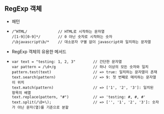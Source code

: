 ## RegExp 객체
 - 패턴
 - <pre><code>/^HTML/              // HTML로 시작하는 문자열
   /[1-9][0-9]*/        // 0 아닌 숫자로 시작하는 숫자
   /\bjavascript\b/*    // 대소문자 구별 없이 javascript와 일치하는 문자열
   </pre></code>

 - RegExp 객체의 유용한 메서드
 - <pre><code>var text = "testing: 1, 2, 3"        // 간단한 문자열
   var pattern = /\d+/g                 // 하나 이상의 모든 숫자와 일치
   pattern.test(text)                   // => true: 일치하는 문자열이 존재
   text.search(pattern)                 // => 9: 첫 번째로 매치하는 문자열이 위치
   text.match(pattern)                  // => ['1', '2', '3']: 일치된 항목의 배열
   text.replace(pattern, "#")           // => 'testing: #, #, #'
   text.split(/\D+\);                   // => ['', '1', '2', '3']: 숫자가 아닌 문자(열)를 기준으로 분할
   </pre></code>
